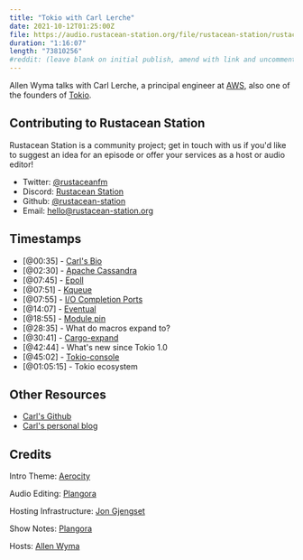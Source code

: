 ```yaml
---
title: "Tokio with Carl Lerche"
date: 2021-10-12T01:25:00Z
file: https://audio.rustacean-station.org/file/rustacean-station/rustacean-station-e041-carl-lerche.mp3
duration: "1:16:07"
length: "73810256"
#reddit: (leave blank on initial publish, amend with link and uncomment this line after Reddit thread has been posted)
---
```

Allen Wyma talks with Carl Lerche, a principal engineer at [AWS](https://aws.amazon.com/), also one of the founders of  [Tokio](https://tokio.rs/). 


## Contributing to Rustacean Station

Rustacean Station is a community project; get in touch with us if you'd like to suggest an idea for an episode or offer your services as a host or audio editor!

- Twitter: [@rustaceanfm](https://twitter.com/rustaceanfm)
- Discord: [Rustacean Station](https://discord.gg/cHc3Gyc)
- Github: [@rustacean-station](https://github.com/rustacean-station/)
- Email: [hello@rustacean-station.org](mailto:hello@rustacean-station.org)

## Timestamps 

- [@00:35] - [Carl's Bio](https://twitter.com/carllerche/)
- [@02:30] - [Apache Cassandra](https://cassandra.apache.org/_/index.html)
- [@07:45] - [Epoll ](https://man7.org/linux/man-pages/man7/epoll.7.html)
- [@07:51] - [Kqueue](https://www.freebsd.org/cgi/man.cgi?kqueue)
- [@07:55] - [I/O Completion Ports](https://docs.microsoft.com/en-us/windows/win32/fileio/i-o-completion-ports)
- [@14:07] - [Eventual](https://github.com/carllerche/eventual)
- [@18:55] - [Module pin](https://doc.rust-lang.org/std/pin/index.html)
- [@28:35] - What do macros expand to?
- [@30:41] - [Cargo-expand](https://github.com/dtolnay/cargo-expand)
- [@42:44] - What's new since Tokio 1.0
- [@45:02] - [Tokio-console](https://github.com/tokio-rs/console)
- [@01:05:15] - Tokio ecosystem

## Other Resources
- [Carl's Github](https://github.com/carllerche/)
- [Carl's personal blog](https://carllerche.com/)

## Credits
Intro Theme: [Aerocity](https://twitter.com/AerocityMusic)

Audio Editing: [Plangora](https://twitter.com/plangora)

Hosting Infrastructure: [Jon Gjengset](https://twitter.com/jonhoo/)

Show Notes: [Plangora](https://twitter.com/plangora)

Hosts: [Allen Wyma](https://twitter.com/allenwyma)